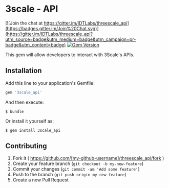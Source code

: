 # 3scale - API

[![Join the chat at https://gitter.im/IDTLabs/threescale_api](https://badges.gitter.im/Join%20Chat.svg)](https://gitter.im/IDTLabs/threescale_api?utm_source=badge&utm_medium=badge&utm_campaign=pr-badge&utm_content=badge)
[![Gem Version](https://badge.fury.io/rb/3scale_api.svg)](http://badge.fury.io/rb/3scale_api)

This gem will allow developers to interact with 3Scale's APIs.


## Installation

Add this line to your application's Gemfile:

```ruby
gem '3scale_api'
```

And then execute:

    $ bundle

Or install it yourself as:

    $ gem install 3scale_api


## Contributing

1. Fork it ( https://github.com/[my-github-username]/threescale_api/fork )
2. Create your feature branch (`git checkout -b my-new-feature`)
3. Commit your changes (`git commit -am 'Add some feature'`)
4. Push to the branch (`git push origin my-new-feature`)
5. Create a new Pull Request

